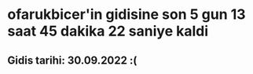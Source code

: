 # ofarukbicer'in gidisine son 5 gun 13 saat 45 dakika 22 saniye kaldi

## Gidis tarihi: 30.09.2022 :(